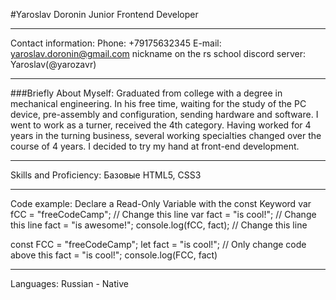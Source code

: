 #Yaroslav Doronin
Junior Frontend Developer

---
Contact information:
Phone: +79175632345
E-mail: yaroslav.doronin@gmail.com
nickname on the rs school discord server: Yaroslav(@yarozavr)

---
###Briefly About Myself:
Graduated from college with a degree in mechanical engineering. In his free time, waiting for the study of the PC device, pre-assembly and configuration, sending hardware and software. I went to work as a turner, received the 4th category. Having worked for 4 years in the turning business, several working specialties changed over the course of 4 years. I decided to try my hand at front-end development.

---
Skills and Proficiency:
Базовые HTML5, CSS3

---
Code example:
Declare a Read-Only Variable with the const Keyword
var fCC = "freeCodeCamp"; // Change this line
var fact = "is cool!"; // Change this line
fact = "is awesome!";
console.log(fCC, fact); // Change this line

const FCC = "freeCodeCamp";
let fact = "is cool!";
// Only change code above this
fact = "is cool!";
console.log(FCC, fact)

---
Languages:
Russian - Native
